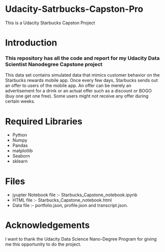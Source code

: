 # Udacity-Satrbucks-Capston-Pro
This is a Udacity Starbucks Capston Project

# Introduction

### This repository has all the code and report for my Udacity Data Scientist Nanodegree Capstone project

   This data set contains simulated data that mimics customer behavior on the Starbucks rewards mobile app.
   Once every few days, Starbucks sends out an offer to users of the mobile app. An offer can be merely an advertisement 
   for a drink or an actual offer such as a discount or BOGO (buy one get one free). Some users might not receive any offer 
   during certain weeks.
   
# Required Libraries

  * Python
  * Numpy
  * Pandas
  * matplotlib
  * Seaborn
  * sklearn
  
# Files

  * jyupter Notebook file :-  Starbucks_Capstone_notebook.ipynb
  * HTML file :-  Starbucks_Capstone_notebook.html
  * Data file :-  portfolio.json, profile.json and transcript.json.
  
# Acknowledgements
I want to thank the Udacity Data Science Nano-Degree Program for giving me this opportunity to do the project.

  
